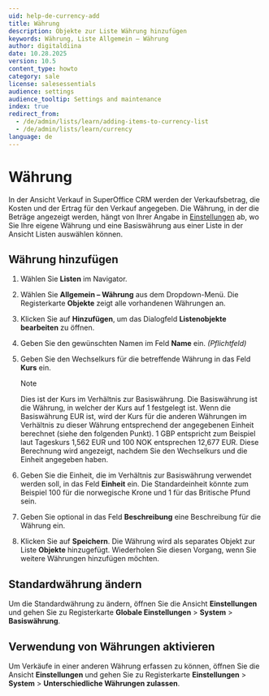 ```yaml
---
uid: help-de-currency-add
title: Währung
description: Objekte zur Liste Währung hinzufügen
keywords: Währung, Liste Allgemein – Währung
author: digitaldiina
date: 10.28.2025
version: 10.5
content_type: howto
category: sale
license: salesessentials
audience: settings
audience_tooltip: Settings and maintenance
index: true
redirect_from:
  - /de/admin/lists/learn/adding-items-to-currency-list
  - /de/admin/lists/learn/currency
language: de
---
```


# Währung

In der Ansicht Verkauf in SuperOffice CRM werden der Verkaufsbetrag, die Kosten und der Ertrag für den Verkauf angegeben. Die Währung, in der die Beträge angezeigt werden, hängt von Ihrer Angabe in [Einstellungen][2] ab, wo Sie Ihre eigene Währung und eine Basiswährung aus einer Liste in der Ansicht Listen auswählen können.

## Währung hinzufügen

1. Wählen Sie <i class="ph ph-list-bullets" aria-hidden="true"></i> **Listen** im Navigator.

1. Wählen Sie **Allgemein – Währung** aus dem Dropdown-Menü. Die Registerkarte **Objekte** zeigt alle vorhandenen Währungen an.

1. Klicken Sie auf **Hinzufügen**, um das Dialogfeld **Listenobjekte bearbeiten** zu öffnen.

1. Geben Sie den gewünschten Namen im Feld **Name** ein. *(Pflichtfeld)*

1. Geben Sie den Wechselkurs für die betreffende Währung in das Feld **Kurs** ein.

    > [!NOTE]
    > Dies ist der Kurs im Verhältnis zur Basiswährung. Die Basiswährung ist die Währung, in welcher der Kurs auf 1 festgelegt ist. Wenn die Basiswährung EUR ist, wird der Kurs für die anderen Währungen im Verhältnis zu dieser Währung entsprechend der angegebenen Einheit berechnet (siehe den folgenden Punkt). 1 GBP entspricht zum Beispiel laut Tageskurs 1,562 EUR und 100 NOK entsprechen 12,677 EUR. Diese Berechnung wird angezeigt, nachdem Sie den Wechselkurs und die Einheit angegeben haben.

1. Geben Sie die Einheit, die im Verhältnis zur Basiswährung verwendet werden soll, in das Feld **Einheit** ein. Die Standardeinheit könnte zum Beispiel 100 für die norwegische Krone und 1 für das Britische Pfund sein.

1. Geben Sie optional in das Feld **Beschreibung** eine Beschreibung für die Währung ein.

1. Klicken Sie auf **Speichern**. Die Währung wird als separates Objekt zur Liste **Objekte** hinzugefügt. Wiederholen Sie diesen Vorgang, wenn Sie weitere Währungen hinzufügen möchten.

## Standardwährung ändern

Um die Standardwährung zu ändern, öffnen Sie die Ansicht **Einstellungen** und gehen Sie zu Registerkarte **Globale Einstellungen** > **System** > **Basiswährung**.

## Verwendung von Währungen aktivieren

Um Verkäufe in einer anderen Währung erfassen zu können, öffnen Sie die Ansicht **Einstellungen** und gehen Sie zu Registerkarte **Einstellungen** > **System** > **Unterschiedliche Währungen zulassen**.

<!-- Referenced links -->
[2]: ../../admin/preferences/index.md
